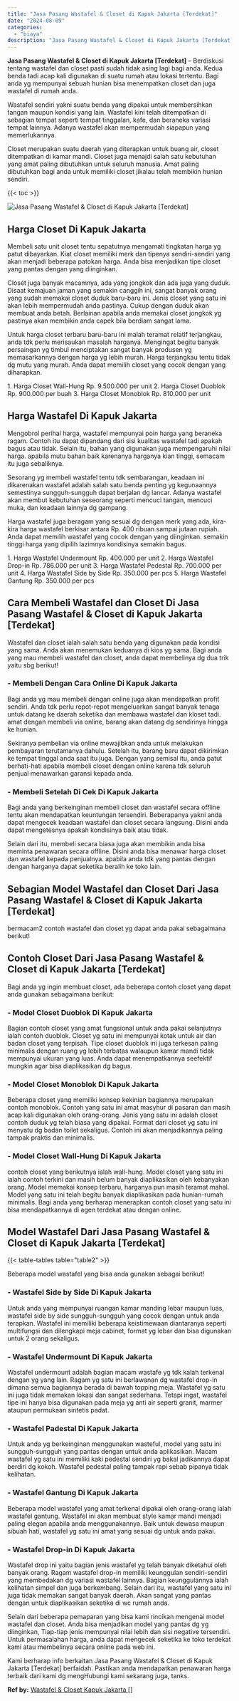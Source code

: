 ```yaml
---
title: "Jasa Pasang Wastafel & Closet di Kapuk Jakarta [Terdekat]"
date: "2024-08-09"
categories: 
  - "biaya"
description: "Jasa Pasang Wastafel & Closet di Kapuk Jakarta [Terdekat]. Kami berharap info berkaitan Jasa Pasang Wastafel & Closet di Kapuk Jakarta [Terdekat] berfaidah..."
---
```


**Jasa Pasang Wastafel & Closet di Kapuk Jakarta \[Terdekat\]** – Berdiskusi tentang wastafel dan closet pasti sudah tidak asing lagi bagi anda. Kedua benda tadi acap kali digunakan di suatu rumah atau lokasi tertentu. Bagi anda yg mempunyai sebuah hunian bisa menempatkan closet dan juga wastafel di rumah anda.

Wastafel sendiri yakni suatu benda yang dipakai untuk membersihkan tangan maupun kondisi yang lain. Wastafel kini telah ditempatkan di sebagian tempat seperti tempat tinggalan, kafe, dan beraneka variasi tempat lainnya. Adanya wastafel akan mempermudah siapapun yang memerlukannya.

Closet merupakan suatu daerah yang diterapkan untuk buang air, closet ditempatkan di kamar mandi. Closet juga menajdi salah satu kebutuhan yang amat paling dibutuhkan untuk seluruh manusia. Amat paling dibutuhkan bagi anda untuk memiliki closet jikalau telah membikin hunian sendiri.

{{< toc >}}

![Jasa Pasang Wastafel & Closet di Kapuk Jakarta [Terdekat]](/images/wastafel-closet-murah11.png)

## Harga Closet Di Kapuk Jakarta

Membeli satu unit closet tentu sepatutnya mengamati tingkatan harga yg patut dibayarkan. Kiat closet memiliki merk dan tipenya sendiri-sendiri yang akan menjadi beberapa patokan harga. Anda bisa menjadikan tipe closet yang pantas dengan yang diinginkan.

Closet juga banyak macamnya, ada yang jongkok dan ada juga yang duduk. Disaat kemajuan jaman yang semakin canggih ini, sangat banyak orang yang sudah memakai closet duduk baru-baru ini. Jenis closet yang satu ini akan lebih mempermudah anda pastinya. Cukup dengan duduk akan membuat anda betah. Berlainan apabila anda memakai closet jongkok yg pastinya akan membikin anda capek bila berdiam sangat lama.

Untuk harga closet terbaru baru-baru ini malah teramat relatif terjangkau, anda tdk perlu merisaukan masalah harganya. Mengingat begitu banyak persaingan yg timbul menciptakan sangat banyak produsen yg memasarkannya dengan harga yg lebih murah. Harga terjangkau tentu tidak dg mutu yang murah. Anda dapat memilih closet yang cocok dengan yang diharapkan.

1\. Harga Closet Wall-Hung Rp. 9.500.000 per unit 2. Harga Closet Duoblok Rp. 900.000 per buah 3. Harga Closet Monoblok Rp. 810.000 per unit

## Harga Wastafel Di Kapuk Jakarta

Mengobrol perihal harga, wastafel mempunyai poin harga yang beraneka ragam. Contoh itu dapat dipandang dari sisi kualitas wastafel tadi apakah bagus atau tidak. Selain itu, bahan yang digunakan juga mempengaruhi nilai harga. apabila mutu bahan baik karenanya harganya kian tinggi, semacam itu juga sebaliknya.

Sesorang yg membeli wastafel tentu tdk sembarangan, keadaan ini dikarenakan wastafel adalah salah satu benda penting yg kegunaannya semestinya sungguh-sungguh dapat berjalan dg lancar. Adanya wastafel akan membut kebutuhan seseorang seperti mencuci tangan, mencuci muka, dan keadaan lainnya dg gampang.

Harga wastafel juga beragam yang sesuai dg dengan merk yang ada, kira-kira harga wastafel berkisar antara Rp. 400 ribuan sampai jutaan rupiah. Anda dapat memilih wastafel yang cocok dengan yang diinginkan. semakin tinggi harga yang dipilih lazimnya kondisinya semakin bagus.

1\. Harga Wastafel Undermount Rp. 400.000 per unit 2. Harga Wastafel Drop-in Rp. 786.000 per unit 3. Harga Wastafel Pedestal Rp. 700.000 per unit 4. Harga Wastafel Side by Side Rp. 350.000 per pcs 5. Harga Wastafel Gantung Rp. 350.000 per pcs

## Cara Membeli Wastafel dan Closet Di Jasa Pasang Wastafel & Closet di Kapuk Jakarta \[Terdekat\]

Wastafel dan closet ialah salah satu benda yang digunakan pada kondisi yang sama. Anda akan menemukan keduanya di kios yg sama. Bagi anda yang mau membeli wastafel dan closet, anda dapat membelinya dg dua trik yaitu sbg berikut!

### \- Membeli Dengan Cara Online Di Kapuk Jakarta

Bagi anda yg mau membeli dengan online juga akan mendapatkan profit sendiri. Anda tdk perlu repot-repot mengeluarkan sangat banyak tenaga untuk datang ke daerah seketika dan membawa wastafel dan kloset tadi. amat dengan membeli via online, barang akan datang dg sendirinya hingga ke hunian.

Sekiranya pembelian via online mewajibkan anda untuk melakukan pembayaran terutamanya dahulu. Setelah itu, barang baru dapat dikirimkan ke tempat tinggal anda saat itu juga. Dengan yang semisal itu, anda patut berhati-hati apabila membeli closet dengan online karena tdk seluruh penjual menawarkan garansi kepada anda.

### \- Membeli Setelah Di Cek Di Kapuk Jakarta

Bagi anda yang berkeinginan membeli closet dan wastafel secara offline tentu akan mendapatkan keuntungan tersendiri. Beberapanya yakni anda dapat mengecek keadaan wastafel dan closet secara langsung. Disini anda dapat mengetesnya apakah kondisinya baik atau tidak.

Selain dari itu, membeli secara biasa juga akan membikin anda bisa meminta penawaran secara offline. Disini anda bisa menawar harga closet dan wastafel kepada penjualnya. apabila anda tdk yang pantas dengan dengan harganya dapat seketika beralih ke toko lain.

## Sebagian Model Wastafel dan Closet Dari Jasa Pasang Wastafel & Closet di Kapuk Jakarta \[Terdekat\]

bermacam2 contoh wastafel dan closet yg dapat anda pakai sebagaimana berikut!

## Contoh Closet Dari Jasa Pasang Wastafel & Closet di Kapuk Jakarta \[Terdekat\]

Bagi anda yg ingin membuat closet, ada beberapa contoh closet yang dapat anda gunakan sebagaimana berikut:

### \- Model Closet Duoblok Di Kapuk Jakarta

Bagian contoh closet yang amat fungsional untuk anda pakai selanjutnya ialah contoh duoblok. Closet yg satu ini mempunyai kotak untuk air dan badan closet yang terpisah. Tipe closet duoblok ini juga terkesan paling minimalis dengan ruang yg lebih terbatas walaupun kamar mandi tidak mempunyai ukuran yang luas. Anda dapat menempatkannya seefektif mungkin agar bisa diaplikasikan dg bagus.

### \- Model Closet Monoblok Di Kapuk Jakarta

Beberapa closet yang memiliki konsep kekinian bagiannya merupakan contoh monoblok. Contoh yang satu ini amat masyhur di pasaran dan masih acap kali digunakan oleh orang-orang. Jenis yang satu ini adalah closet contoh duduk yg telah biasa yang dipakai. Format dari closet yg satu ini menyatu dg badan toilet sekaligus. Contoh ini akan menjadikannya paling tampak praktis dan minimalis.

### \- Model Closet Wall-Hung Di Kapuk Jakarta

contoh closet yang berikutnya ialah wall-hung. Model closet yang satu ini ialah contoh terkini dan masih belum banyak diaplikasikan oleh kebanyakan orang. Model memakai konsep terbaru, harganya pun masih teramat mahal. Model yang satu ini telah begitu banyak diaplikasikan pada hunian-rumah minimalis. Bagi anda yang berharap menerapkan contoh closet yang satu ini bisa mendapatkannya di agen terdekat atau dengan online.

## Model Wastafel Dari Jasa Pasang Wastafel & Closet di Kapuk Jakarta \[Terdekat\]

{{< table-tables table="table2" >}}

Beberapa model wastafel yang bisa anda gunakan sebagai berikut!

### \- Wastafel Side by Side Di Kapuk Jakarta

Untuk anda yang mempunyai ruangan kamar manding lebar maupun luas, wastafel side by side sungguh-sungguh yang cocok dengan untuk anda terapkan. Wastafel ini memiliki beberapa keistimewaan diantaranya seperti multifungsi dan dilengkapi meja cabinet, format yg lebar dan bisa digunakan untuk 2 orang sekaligus.

### \- Wastafel Undermount Di Kapuk Jakarta

Wastafel undermount adalah bagian macam wastafe yg tdk kalah terkenal dengan yg yang lain. Ragam yg satu ini berlawanan dg wastafel drop-in dimana semua bagiannya berada di bawah topping meja. Wastafel yg satu ini juga tidak memakan lokasi dan sangat sederhana. Tetapi ingat, wastafel tipe ini hanya bisa digunakan pada meja yg anti air seperti granit, marmer ataupun permukaan sintetis padat.

### \- Wastafel Padestal Di Kapuk Jakarta

Untuk anda yg berkeinginan menggunakan wasteful, model yang satu ini sungguh-sungguh yang pantas dengan untuk anda aplikasikan. Macam wastafel yg satu ini memiliki kaki pedestal sendiri yg bakal jadikannya dapat berdiri dg kokoh. Wastafel pedestal paling tampak rapi sebab pipanya tidak kelihatan.

### \- Wastafel Gantung Di Kapuk Jakarta

Beberapa model wastafel yang amat terkenal dipakai oleh orang-orang ialah wastafel gantung. Wastafel ini akan membuat style kamar mandi menjadi paling elegan apabila anda menggunakannya. Baik untuk dewasa maupun sibuah hati, wastafel yg satu ini amat yang sesuai dg untuk anda pakai.

### \- Wastafel Drop-in Di Kapuk Jakarta

Wastafel drop ini yaitu bagian jenis wastafel yg telah banyak diketahui oleh banyak orang. Ragam wastafel drop-in memiliki keunggulan sendiri-sendiri yang membedakan dg variasi wastafel lainnya. Bagian keunggulannya ialah kelihatan simpel dan juga berkembang. Selain dari itu, wastafel yang satu ini juga tidak memakan sangat banyak daerah. Akan sangat yang pantas dengan untuk diaplikasikan seketika di wc rumah anda.

Selain dari beberapa pemaparan yang bisa kami rincikan mengenai model wastafel dan closet. Anda bisa menjadikan model yang pantas dg yg diinginkan, Tiap-tiap jenis mempunyai nilai lebih dan sisi negative tersendiri. Untuk permasalahan harga, anda dapat mengecek seketika ke toko terdekat kami atau membelinya secara online pada web ini.

Kami berharap info berkaitan Jasa Pasang Wastafel & Closet di Kapuk Jakarta \[Terdekat\] berfaidah. Pastikan anda mendapatkan penawaran harga terbaik dari kami dg mengHubungi kami sekarang juga, tanks.

**Ref by:** [Wastafel & Closet Kapuk Jakarta []](https://id.wikipedia.org/wiki/Wastafel)
